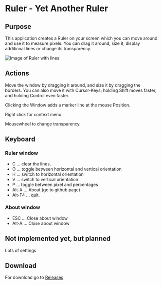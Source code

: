 # Ruler - Yet Another Ruler

## Purpose

This application creates a Ruler on your screen which you can move around and use it to measure pixels. You can drag it around, size it, display additional lines or change its transparency.

![Image of Ruler with lines](https://praschl.github.io/Ruler/docs/withLines.png)

## Actions

Move the window by dragging it around, and size it by dragging the borders.
You can also move it with Cursor-Keys; holding Shift moves faster, and holding Control even faster.

Clicking the Window adds a marker line at the mouse Position.

Right click for context menu.

Mousewheel to change transparency.

## Keyboard

### Ruler window
* C ... clear the lines.
* O ... toggle between horizontal and vertical orientation
* H ... switch to horizontal orientation
* V ... switch to vertical orientation
* P ... toggle between pixel and percentages
* Alt-A ... About (go to github page)
* Alt-F4 ... quit.

### About window
* ESC ... Close about window
* Alt-A ... Close about window

## Not implemented yet, but planned

Lots of settings

## Download

For download go to [Releases](https://github.com/praschl/Ruler/releases)
